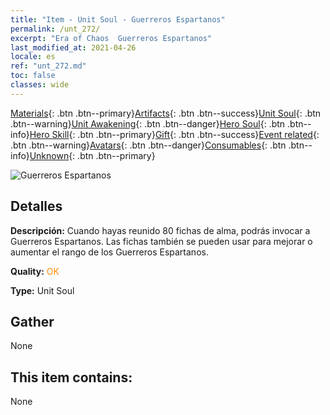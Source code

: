 ```yaml
---
title: "Item - Unit Soul - Guerreros Espartanos"
permalink: /unt_272/
excerpt: "Era of Chaos  Guerreros Espartanos"
last_modified_at: 2021-04-26
locale: es
ref: "unt_272.md"
toc: false
classes: wide
---
```

 [Materials](/ItemsES/){: .btn .btn--primary}[Artifacts](/ItemsES/Artifacts/){: .btn .btn--success}[Unit Soul](/ItemsES/UnitSoul/){: .btn .btn--warning}[Unit Awakening](/ItemsES/UnitAwakening/){: .btn .btn--danger}[Hero Soul](/ItemsES/HeroSoul/){: .btn .btn--info}[Hero Skill](/ItemsES/HeroSkill/){: .btn .btn--primary}[Gift](/ItemsES/Gift/){: .btn .btn--success}[Event related](/ItemsES/Events/){: .btn .btn--warning}[Avatars](/ItemsES/Avatars/){: .btn .btn--danger}[Consumables](/ItemsES/Consumables/){: .btn .btn--info}[Unknown](/ItemsES/Unknown/){: .btn .btn--primary}

 ![Guerreros Espartanos](/images/u/ti_sibada.jpg)

## Detalles
 **Descripción:** Cuando hayas reunido 80 fichas de alma, podrás invocar a Guerreros Espartanos. Las fichas también se pueden usar para mejorar o aumentar el rango de los Guerreros Espartanos.

 **Quality:** <span style="color: #FF8C00">OK</span>

 **Type:** Unit Soul

## Gather

  None

## This item contains:

  None

